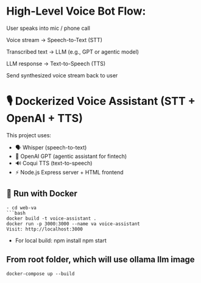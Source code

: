 # High-Level Voice Bot Flow:

User speaks into mic / phone call

Voice stream → Speech-to-Text (STT)

Transcribed text → LLM (e.g., GPT or agentic model)

LLM response → Text-to-Speech (TTS)

Send synthesized voice stream back to user



# 🎙️ Dockerized Voice Assistant (STT + OpenAI + TTS)

This project uses:
- 🗣️ Whisper (speech-to-text)
- 🤖 OpenAI GPT (agentic assistant for fintech)
- 🔊 Coqui TTS (text-to-speech)
- ⚡ Node.js Express server + HTML frontend

## 🚀 Run with Docker

    - cd web-va
    ```bash
    docker build -t voice-assistant .
    docker run -p 3000:3000 --name va voice-assistant
    Visit: http://localhost:3000

   -  For local build:
    npm install
    npm start


## From root folder, which will use ollama llm image 
    docker-compose up --build 
